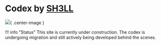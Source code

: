 # **Codex by [SH3LL](sh3ll/sh3ll.md)**

![](assets/animation.gif){ .center-image }

!!! info "Status"
    This site is currently under construction. The codex is undergoing migration and still actively being developed behind the scenes.
